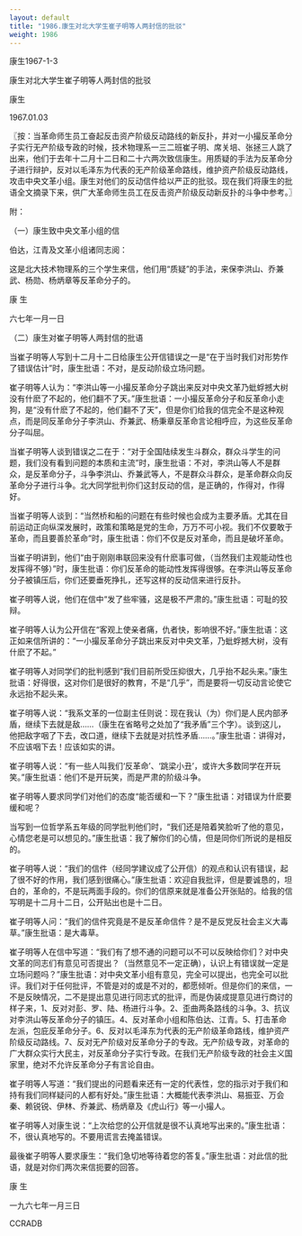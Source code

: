 ```yaml
---
layout: default
title: "1986.康生对北大学生崔子明等人两封信的批驳"
weight: 1986
---
```


康生1967-1-3

康生对北大学生崔子明等人两封信的批驳

康生

1967.01.03

〖按：当革命师生员工奋起反击资产阶级反动路线的新反扑，并对一小撮反革命分子实行无产阶级专政的时候，技术物理系一三二班崔子明、席关培、张拯三人跳了出来，他们于去年十二月十二日和二十六两次致信康生。用质疑的手法为反革命分子进行辩护，反对以毛泽东为代表的无产阶级革命路线，维护资产阶级反动路线，攻击中央文革小组。康生对他们的反动信件给以严正的批驳。现在我们将康生的批语全文摘录下来，供广大革命师生员工在反击资产阶级反动新反扑的斗争中参考。〗

附：

（一）康生致中央文革小组的信

伯达，江青及文革小组诸同志阅：

这是北大技术物理系的三个学生来信，他们用“质疑”的手法，来保李洪山、乔兼武、杨勋、杨炳章等反革命分子的。

康 生

六七年一月一日

（二）康生对崔子明等人两封信的批语

当崔子明等人写到十二月十二日给康生公开信错误之一是“在于当时我们对形势作了错误估计”时，康生批语：不对，是反动阶级立场问题。

崔子明等人认为：“李洪山等一小撮反革命分子跳出来反对中央文革乃蚍蜉撼大树没有什麽了不起的，他们翻不了天。”康生批语：一小撮反革命分子和反革命小走狗，是“没有什麽了不起的，他们翻不了天”，但是你们给我的信完全不是这种观点，而是同反革命分子李洪山、乔兼武、杨秉章反革命言论相呼应，为这些反革命分子叫屈。

当崔子明等人谈到错误之二在于：“对于全国陆续发生斗群众，群众斗学生的问题，我们没有看到问题的本质和主流”时，康生批语：不对，李洪山等人不是群众，是反革命分子，斗争李洪山、乔兼武等人，不是群众斗群众，是革命群众向反革命分子进行斗争。北大同学批判你们这封反动的信，是正确的，作得对，作得好。

当崔子明等人谈到：“当然桥和船的问题在有些时候也会成为主要矛盾。尤其在目前运动正向纵深发展时，政策和策略是党的生命，万万不可小视。我们不仅要敢于革命，而且要善於革命”时，康生批语：你们不仅是反对革命，而且是破坏革命。

当崔子明讲到，他们“由于刚刚串联回来没有什麽事可做，（当然我们主观能动性也发挥得不够）”时，康生批语：你们反革命的能动性发挥得很够。在李洪山等反革命分子被镇压后，你们还要垂死挣扎，还写这样的反动信来进行反扑。

崔子明等人说，他们在信中“发了些牢骚，这是极不严肃的。”康生批语：可耻的狡辩。

崔子明等人认为公开信在“客观上使亲者痛，仇者快，影响很不好。”康生批语：这正如来信所讲的：“一小撮反革命分子跳出来反对中央文革，乃蚍蜉撼大树，没有什麽了不起。”

崔子明等人对同学们的批判感到“我们目前所受压抑很大，几乎抬不起头来。”康生批语：好得很，这对你们是很好的教育，不是“几乎”，而是要将一切反动言论使它永远抬不起头来。

崔子明等人说：“我系文革的一位副主任则说：现在我认（为）你们是人民内部矛盾，继续下去就是敌……（康生在省略号之处加了“我矛盾”三个字）。谈到这儿，他把敌字咽了下去，改口道，继续下去就是对抗性矛盾……。”康生批语：讲得对，不应该咽下去！应该如实的讲。

崔子明等人说：“有一些人叫我们‘反革命’、‘跳梁小丑’，或许大多数同学在开玩笑。”康生批语：他们不是开玩笑，而是严肃的阶级斗争。

崔子明等人要求同学们对他们的态度“能否缓和一下？”康生批语：对错误为什麽要缓和呢？

当写到一位哲学系五年级的同学批判他们时，“我们还是陪着笑脸听了他的意见，心情您老是可以想见的。”康生批语：我了解你们的心情，但是同你们所说的是相反的。

崔子明等人说：“我们的信件（经同学建议成了公开信）的观点和认识有错误，起了很不好的作用，我们感到很痛心。”康生批语：欢迎自我批评，但是要诚恳的，坦白的，革命的，不是玩两面手段的。你们的信原来就是准备公开张贴的。给我的信写明是十二月十二日，公开贴出也是十二日。

崔子明等人问：“我们的信件究竟是不是反革命信件？是不是反党反社会主义大毒草。”康生批语：是大毒草。

崔子明等人在信中写道：“我们有了想不通的问题可以不可以反映给你们？对中央文革的同志们有意见可否提出？（当然意见不一定正确），认识上有错误就一定是立场问题吗？”康生批语：对中央文革小组有意见，完全可以提出，也完全可以批评。我们对于任何批评，不管是对的或是不对的，都愿倾听。但是你们的来信，一不是反映情况，二不是提出意见进行同志式的批评，而是伪装成提意见进行商讨的样子来，1、反对对彭、罗、陆、杨进行斗争。2、歪曲两条路线的斗争。3、抗议对李洪山等反革命分子的镇压。4、反对革命小组和陈伯达、江青。5、打击革命左派，包庇反革命分子。6、反对以毛泽东为代表的无产阶级革命路线，维护资产阶级反动路线。7、反对无产阶级对反革命分子的专政。无产阶级专政，对革命的广大群众实行大民主，对反革命分子实行专政。在我们无产阶级专政的社会主义国家里，绝对不允许反革命分子有言论自由。

崔子明等人写道：“我们提出的问题看来还有一定的代表性，您的指示对于我们和持有我们同样疑问的人都有好处。”康生批语：大概能代表李洪山、易振亚、万会秦、赖锐锐、伊林、乔兼武、杨炳章及《虎山行》等一小撮人。

崔子明等人对康生说：“上次给您的公开信就是很不认真地写出来的。”康生批语：不，很认真地写的。不要用谎言去掩盖错误。

最後崔子明等人要求康生：“我们急切地等待着您的答复。”康生批语：对此信的批语，就是对你们两次来信扼要的回答。

康 生

一九六七年一月三日

CCRADB

